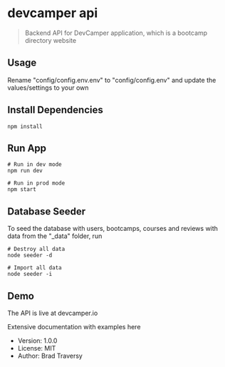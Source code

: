 # devcamper api

>Backend API for DevCamper application, which is a bootcamp directory website

## Usage
Rename "config/config.env.env" to "config/config.env" and update the values/settings to your own

## Install Dependencies

```
npm install
```
## Run App
```
# Run in dev mode
npm run dev

# Run in prod mode
npm start
```

## Database Seeder
To seed the database with users, bootcamps, courses and reviews with data from the "_data" folder, run
```
# Destroy all data
node seeder -d

# Import all data
node seeder -i
```
## Demo
The API is live at devcamper.io

Extensive documentation with examples here

- Version: 1.0.0
- License: MIT
- Author: Brad Traversy